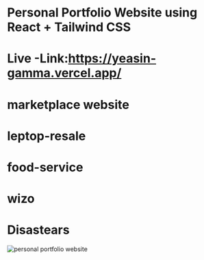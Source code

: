 # Personal Portfolio Website using React + Tailwind CSS
# Live -Link:https://yeasin-gamma.vercel.app/
# marketplace website
# leptop-resale
# food-service
# wizo
# Disastears


![personal portfolio website](https://github.com/user-attachments/assets/7751f7e8-76f1-4010-892c-525844d989cf)
